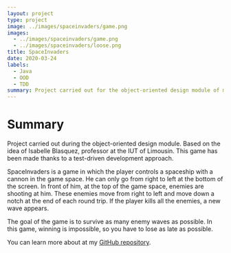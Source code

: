 ```yaml
---
layout: project
type: project
image: ../images/spaceinvaders/game.png
images:
  - ../images/spaceinvaders/game.png
  - ../images/spaceinvaders/loose.png
title: SpaceInvaders
date: 2020-03-24
labels:
  - Java
  - OOD
  - TDD
summary: Project carried out for the object-oriented design module of my Computer Science DUT.
---
```


# Summary

Project carried out during the object-oriented design module. Based on
the idea of Isabelle Blasquez, professor at the IUT of Limousin. This
game has been made thanks to a test-driven development approach.

SpaceInvaders is a game in which the player controls a spaceship with a
cannon in the game space. He can only go from right to left at the bottom
of the screen. In front of him, at the top of the game space, enemies are
shooting at him. These enemies move from right to left and move down a notch
at the end of each round trip. If the player kills all the enemies, a new
wave appears.

The goal of the game is to survive as many enemy waves as possible. In
this game, winning is impossible, so you have to lose as late as possible.

You can learn more about at my [GitHub repository](http://GitHub.com/jeanlrnt/SpaceInvaders).
